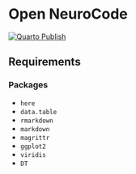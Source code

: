 # Open NeuroCode

[![Quarto Publish](https://github.com/lnnrtwttkhn/open-neurocode/actions/workflows/publish.yml/badge.svg)](https://github.com/lnnrtwttkhn/open-neurocode/actions/workflows/publish.yml)

## Requirements

### Packages

- `here`
- `data.table`
- `rmarkdown`
- `markdown`
- `magrittr`
- `ggplot2`
- `viridis`
- `DT`